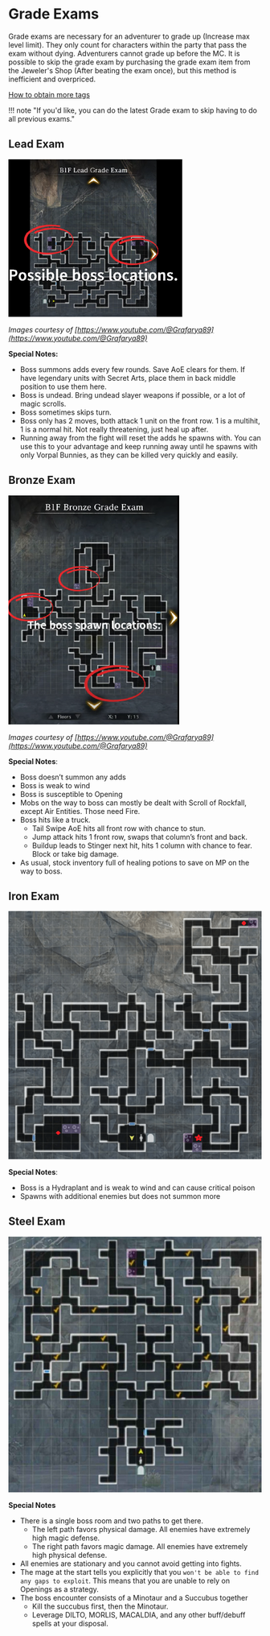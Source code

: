 # Grade Exams

Grade exams are necessary for an adventurer to grade up (Increase max level limit). They only count for characters within the party that pass the exam without dying. Adventurers cannot grade up before the MC. It is possible to skip the grade exam by purchasing the grade exam item from the Jeweler's Shop (After beating the exam once), but this method is inefficient and overpriced. 

[How to obtain more tags](../../frequently-asked-questions.md#how-do-i-get-grade-tags)

!!! note "If you'd like, you can do the latest Grade exam to skip having to do all previous exams."

## Lead Exam

![](img/lead-grade-exam.png)

*Images courtesy of [https://www.youtube.com/@Grafarya89](https://www.youtube.com/@Grafarya89)*

**Special Notes:**

- Boss summons adds every few rounds. Save AoE clears for them. If have legendary units with Secret Arts, place them in back middle position to use them here.  
- Boss is undead. Bring undead slayer weapons if possible, or a lot of magic scrolls.  
- Boss sometimes skips turn.  
- Boss only has 2 moves, both attack 1 unit on the front row. 1 is a multihit, 1 is a normal hit. Not really threatening, just heal up after.
- Running away from the fight will reset the adds he spawns with. You can use this to your advantage and keep running away until he spawns with only Vorpal Bunnies, as they can be killed very quickly and easily.

## Bronze Exam

![](img/bronze-grade-exam.png)

*Images courtesy of [https://www.youtube.com/@Grafarya89](https://www.youtube.com/@Grafarya89)*

**Special Notes**:

- Boss doesn’t summon any adds  
- Boss is weak to wind  
- Boss is susceptible to Opening
- Mobs on the way to boss can mostly be dealt with Scroll of Rockfall, except Air Entities. Those need Fire.  
- Boss hits like a truck.  
  - Tail Swipe AoE hits all front row with chance to stun.  
  - Jump attack hits 1 front row, swaps that column’s front and back.  
  - Buildup leads to Stinger next hit, hits 1 column with chance to fear. Block or take big damage.  
- As usual, stock inventory full of healing potions to save on MP on the way to boss.

## Iron Exam

![](img/iron-grade-map.png)

**Special Notes**:

- Boss is a Hydraplant and is weak to wind and can cause critical poison
- Spawns with additional enemies but does not summon more

## Steel Exam

![](img/steel-grade-map.jpg)

**Special Notes**

- There is a single boss room and two paths to get there.
    - The left path favors physical damage. All enemies have extremely high magic defense.
    - The right path favors magic damage. All enemies have extremely high physical defense.
- All enemies are stationary and you cannot avoid getting into fights.
- The mage at the start tells you explicitly that you `won't be able to find any gaps to exploit`. This means that you are unable to rely on Openings as a strategy.
- The boss encounter consists of a Minotaur and a Succubus together
    - Kill the succubus first, then the Minotaur.
    - Leverage DILTO, MORLIS, MACALDIA, and any other buff/debuff spells at your disposal.
